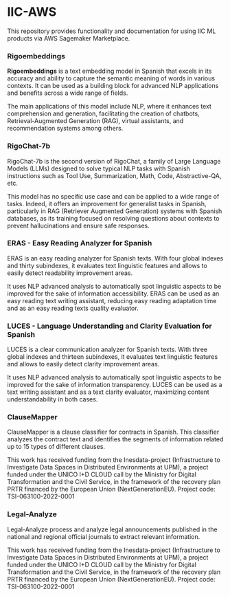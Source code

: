 # IIC-AWS
This repository provides functionality and documentation for using IIC ML products via AWS Sagemaker Marketplace.

### Rigoembeddings

**Rigoembeddings** is a text embedding model in Spanish that excels in its accuracy and ability to capture the semantic meaning of words in various contexts. It can be used as a building block for advanced NLP applications and benefits across a wide range of fields. 

The main applications of this model include NLP, where it enhances text comprehension and generation, facilitating the creation of chatbots, Retrieval-Augmented Generation (RAG), virtual assistants, and recommendation systems among others. 

### RigoChat-7b

RigoChat-7b is the second version of RigoChat, a family of Large Language Models (LLMs) designed to solve typical NLP tasks with Spanish instructions such as Tool Use, Summarization, Math, Code, Abstractive-QA, etc.

This model has no specific use case and can be applied to a wide range of tasks. Indeed, it offers an improvement for generalist tasks in Spanish, particularly in RAG (Retriever Augmented Generation) systems with Spanish databases, as its training focused on resolving questions about contexts to prevent hallucinations and ensure safe responses.

### ERAS - Easy Reading Analyzer for Spanish

ERAS is an easy reading analyzer for Spanish texts. With four global indexes and thirty subindexes, it evaluates text linguistic features and allows to easily detect readability improvement areas.

It uses NLP advanced analysis to automatically spot linguistic aspects to be improved for the sake of information accessibility. ERAS can be used as an easy reading text writing assistant, reducing easy reading adaptation time and as an easy reading texts quality evaluator.

### LUCES - Language Understanding and Clarity Evaluation for Spanish

LUCES is a clear communication analyzer for Spanish texts. With three global indexes and thirteen subindexes, it evaluates text linguistic features and allows to easily detect clarity improvement areas.

It uses NLP advanced analysis to automatically spot linguistic aspects to be improved for the sake of information transparency. LUCES can be used as a text writing assistant and as a text clarity evaluator, maximizing content understandability in both cases.

### ClauseMapper

ClauseMapper is a clause classifier for contracts in Spanish. This classifier analyzes the contract text and identifies the segments of information related up to 15 types of different clauses.

This work has received funding from the Inesdata-project (Infrastructure to Investigate Data Spaces in Distributed Environments at UPM), a project funded under the UNICO I+D CLOUD call by the Ministry for Digital Transformation and the Civil Service, in the framework of the recovery plan PRTR financed by the European Union (NextGenerationEU). Project code: TSI-063100-2022-0001

### Legal-Analyze

Legal-Analyze process and analyze legal announcements published in the national and regional official journals to extract relevant information.

This work has received funding from the Inesdata-project (Infrastructure to Investigate Data Spaces in Distributed Environments at UPM), a project funded under the UNICO I+D CLOUD call by the Ministry for Digital Transformation and the Civil Service, in the framework of the recovery plan PRTR financed by the European Union (NextGenerationEU). Project code: TSI-063100-2022-0001